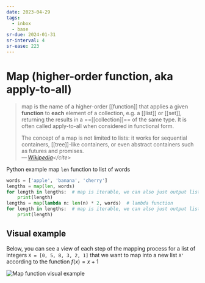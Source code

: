 ```yaml
---
date: 2023-04-29
tags:
  - inbox
  - base
sr-due: 2024-01-31
sr-interval: 4
sr-ease: 223
---
```

# Map (higher-order function, aka apply-to-all)

> map is the name of a higher-order [[function]] that applies a given
> **function** to **each** element of a collection, e.g. a [[list]] or [[set]],
> returning the results in a ==[[collection]]== of the same type. It is often
> called apply-to-all when considered in functional form.
>
> The concept of a map is not limited to lists: it works for sequential
> containers, [[tree]]-like containers, or even abstract containers such as
> futures and promises.\
> — <cite>[Wikipedia](https://en.wikipedia.org/wiki/Map_\(higher-order_function\))</cite>

Python example map `len` function to list of words

```python
words = ['apple', 'banana', 'cherry']
lengths = map(len, words)
for length in lengths:  # map is iterable, we can also just output list
    print(length)
lengths = map(lambda n: len(n) * 2, words)  # lambda function
for length in lengths:  # map is iterable, we can also just output list
    print(length)
```

## Visual example

Below, you can see a view of each step of the mapping process for a list of
integers `X = [0, 5, 8, 3, 2, 1]` that we want to map into a new list `X'`
according to the function $f(x) = x + 1$

![Map function visual example](img/map_function_visual_example.gif)
